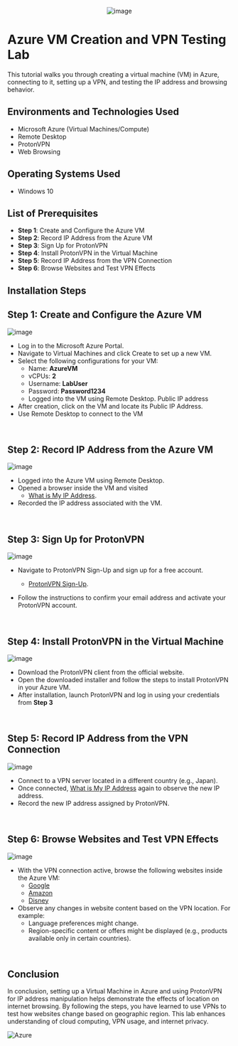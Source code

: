 
<p align="center">
  <img src="https://github.com/user-attachments/assets/cf7db6b2-6e72-41ac-aab4-d1d0074b20cf" alt="image" />
</p>



<h1>Azure VM Creation and VPN Testing Lab</h1>
This tutorial walks you through creating a virtual machine (VM) in Azure, connecting to it, setting up a VPN, and testing the IP address and browsing behavior. <br />

<h2>Environments and Technologies Used</h2>

- Microsoft Azure (Virtual Machines/Compute)
- Remote Desktop
- ProtonVPN
- Web Browsing

<h2>Operating Systems Used</h2>

- Windows 10

<h2>List of Prerequisites</h2>

- **Step 1**: Create and Configure the Azure VM
- **Step 2**: Record IP Address from the Azure VM
- **Step 3**: Sign Up for ProtonVPN
- **Step 4**: Install ProtonVPN in the Virtual Machine
- **Step 5**: Record IP Address from the VPN Connection
- **Step 6**: Browse Websites and Test VPN Effects

<h2>Installation Steps</h2>

<p>
  
## Step 1: Create and Configure the Azure VM

![image](https://github.com/user-attachments/assets/40726f37-8bba-4a42-94f8-78949e41791a)


</p>
<p>
  
-  Log in to the Microsoft Azure Portal.
- Navigate to Virtual Machines and click Create to set up a new VM.
- Select the following configurations for your VM:
  - Name: **AzureVM**
  - vCPUs: **2**
  - Username: **LabUser**
  - Password: **Password1234**
  - Logged into the VM using Remote Desktop. Public IP address
- After creation, click on the VM and locate its Public IP Address.
- Use Remote Desktop to connect to the VM
</p>
<br />

## Step 2: Record IP Address from the Azure VM
![image](https://github.com/user-attachments/assets/eeeca165-534c-422e-9e58-47c6a21e28a0)

<p>
  
- Logged into the Azure VM using Remote Desktop.
- Opened a browser inside the VM and visited
     - [What is My IP Address](https://whatismyipaddress.com/).
- Recorded the IP address associated with the VM.

</p>
<br />

## Step 3: Sign Up for ProtonVPN

<p>
  
![image](https://github.com/user-attachments/assets/e35d2e5c-ed67-4f85-b1fd-259525cfbd1f)


</p>
<p>
  
- Navigate to ProtonVPN Sign-Up and sign up for a free account.
   - [ProtonVPN Sign-Up](https://account.protonvpn.com/signup?plan=free&language=en).

- Follow the instructions to confirm your email address and activate your ProtonVPN account. 


</p>
<br />

## Step 4: Install ProtonVPN in the Virtual Machine

<p>
  
![image](https://github.com/user-attachments/assets/8a118e42-d75b-48f2-ab8d-c499e1f601da)


</p>
<p>
  
- Download the ProtonVPN client from the official website.
- Open the downloaded installer and follow the steps to install ProtonVPN in your Azure VM.
- After installation, launch ProtonVPN and log in using your credentials from **Step 3**
</p>
<br />

## Step 5: Record IP Address from the VPN Connection

<p>
  
![image](https://github.com/user-attachments/assets/fdbd53af-2b04-4f4a-9577-5fbb9ceae7db)



</p>
<p>
  
- Connect to a VPN server located in a different country (e.g., Japan).
- Once connected, [What is My IP Address](https://whatismyipaddress.com/) again to observe the new IP address.
- Record the new IP address assigned by ProtonVPN. 


</p>
<br />

## Step 6: Browse Websites and Test VPN Effects

<p>
  
![image](https://github.com/user-attachments/assets/d3b7678d-0a82-4414-9e00-b21961b763a3)


</p>
<p>
  
- With the VPN connection active, browse the following websites inside the Azure VM:
  - [Google](https://www.google.com)
  - [Amazon](https://www.amazon.com)
  - [Disney](https://www.disney.com)
- Observe any changes in website content based on the VPN location. For example:
   - Language preferences might change.
   - Region-specific content or offers might be displayed (e.g., products available only in certain countries).

</p>
<br />

## Conclusion

In conclusion, setting up a Virtual Machine in Azure and using ProtonVPN for IP address manipulation helps demonstrate the effects of location on internet browsing. By following the steps, you have learned to use VPNs to test how websites change based on geographic region. This lab enhances understanding of cloud computing, VPN usage, and internet privacy.

![Azure](https://img.shields.io/badge/Azure-Cloud-blue)

